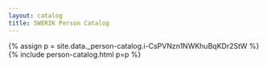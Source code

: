 ```yaml
---
layout: catalog
title: SWERIK Person Catalog
---
```

{% assign p = site.data._person-catalog.i-CsPVNzn1NWKhuBqKDr2StW %}
{% include person-catalog.html p=p %}

